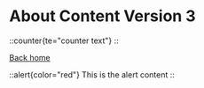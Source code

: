 # About Content Version 3

::counter{te="counter text"}
::

[Back home](/)

::alert{color="red"}
This is the alert content
::
